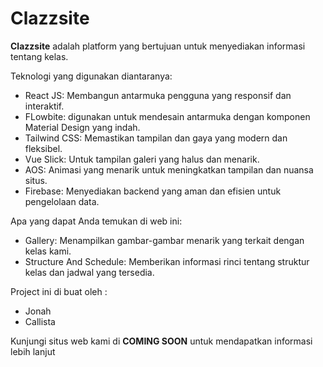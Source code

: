 # Clazzsite

**Clazzsite** adalah platform yang bertujuan untuk menyediakan informasi tentang kelas.

Teknologi yang digunakan diantaranya:
- React JS: Membangun antarmuka pengguna yang responsif dan interaktif.
- FLowbite: digunakan untuk mendesain antarmuka dengan komponen Material Design yang indah.
- Tailwind CSS: Memastikan tampilan dan gaya yang modern dan fleksibel.
- Vue Slick: Untuk tampilan galeri yang halus dan menarik.
- AOS: Animasi yang menarik untuk meningkatkan tampilan dan nuansa situs.
- Firebase: Menyediakan backend yang aman dan efisien untuk pengelolaan data.

Apa yang dapat Anda temukan di web ini:
- Gallery: Menampilkan gambar-gambar menarik yang terkait dengan kelas kami.
- Structure And Schedule: Memberikan informasi rinci tentang struktur kelas dan jadwal yang tersedia.  

Project ini di buat oleh :
- Jonah
- Callista

Kunjungi situs web kami di **COMING SOON** untuk mendapatkan informasi lebih lanjut
